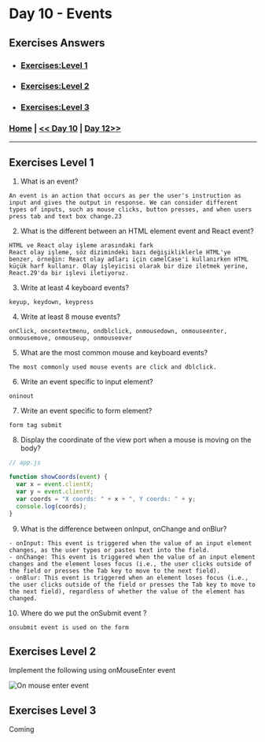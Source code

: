 # Day 10 -  Events

## Exercises Answers

- ### [Exercises:Level 1](#exercises-level-1)
- ### [Exercises:Level 2](#exercises-level-2)
- ### [Exercises:Level 3](#exercises-level-3)

### [Home](../README.md) | [<< Day 10](./day_10.md) | [Day 12>>](./day_11.md/) <hr>


## Exercises Level 1

1. What is an event?
```
An event is an action that occurs as per the user's instruction as input and gives the output in response. We can consider different types of inputs, such as mouse clicks, button presses, and when users press tab and text box change.23
```
2. What is the different between an HTML element event and React event?
```
HTML ve React olay işleme arasındaki fark
React olay işleme, söz dizimindeki bazı değişikliklerle HTML'ye benzer, örneğin: React olay adları için camelCase'i kullanırken HTML küçük harf kullanır. Olay işleyicisi olarak bir dize iletmek yerine, React.29'da bir işlevi iletiyoruz.
```
3. Write at least 4 keyboard events?

```
keyup, keydown, keypress
```
4. Write at least 8 mouse events?
```
onClick, oncontextmenu, ondblclick, onmousedown, onmouseenter, onmousemove, onmouseup, onmouseover
```
5. What are the most common mouse and keyboard events?
```
The most commonly used mouse events are click and dblclick.
```
6. Write an event specific to input element?
```
oninout
```
7. Write an event specific to form element?
```
form tag submit
```
8. Display the coordinate of the view port when a mouse is moving on the body?
```js
// app.js

function showCoords(event) {
  var x = event.clientX;
  var y = event.clientY;
  var coords = "X coords: " + x + ", Y coords: " + y;
  console.log(coords);
}

```
9. What is the difference between onInput, onChange and onBlur?
```
- onInput: This event is triggered when the value of an input element changes, as the user types or pastes text into the field. 
- onChange: This event is triggered when the value of an input element changes and the element loses focus (i.e., the user clicks outside of the field or presses the Tab key to move to the next field). 
- onBlur: This event is triggered when an element loses focus (i.e., the user clicks outside of the field or presses the Tab key to move to the next field), regardless of whether the value of the element has changed.
```
10. Where do we put the onSubmit event ?
```
onsubmit event is used on the form
```

## Exercises Level 2

Implement the following using onMouseEnter event

![On mouse enter event](../images/react_event_on_mouse_enter.gif)

## Exercises Level 3

Coming
